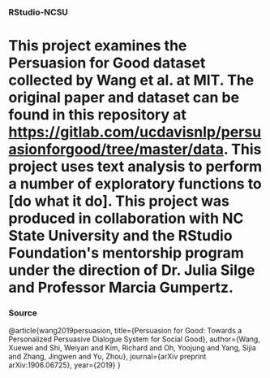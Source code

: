 ### RStudio-NCSU

# This project examines the Persuasion for Good dataset collected by Wang et al. at MIT. The original paper and dataset can be found in this repository at <https://gitlab.com/ucdavisnlp/persuasionforgood/tree/master/data>. This project uses text analysis to perform a number of exploratory functions to [do what it do]. This project was produced in collaboration with NC State University and the RStudio Foundation's mentorship program under the direction of Dr. Julia Silge and Professor Marcia Gumpertz.

### Source
@article{wang2019persuasion,
 title={Persuasion for Good: Towards a Personalized Persuasive Dialogue System for Social Good},
 author={Wang, Xuewei and Shi, Weiyan and Kim, Richard and Oh, Yoojung and Yang, Sijia and Zhang, Jingwen and Yu, Zhou},
 journal={arXiv preprint arXiv:1906.06725},
 year={2019}
}
